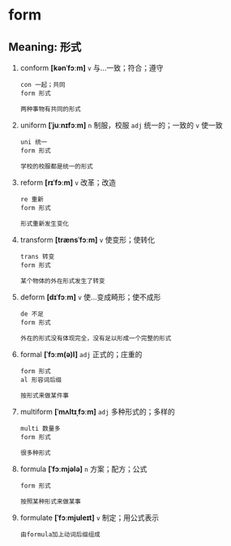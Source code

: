 # form

## Meaning: 形式

1. conform **[kənˈfɔːm]** `v` 与...一致；符合；遵守

   ```
   con 一起；共同
   form 形式

   两种事物有共同的形式
   ```

2. uniform **[ˈjuːnɪfɔːm]** `n` 制服，校服 `adj` 统一的；一致的 `v` 使一致

   ```
   uni 统一
   form 形式

   学校的校服都是统一的形式
   ```

3. reform **[rɪˈfɔːm]** `v` 改革；改造

   ```
   re 重新
   form 形式

   形式重新发生变化
   ```

4. transform **[trænsˈfɔːm]** `v` 使变形；使转化

   ```
   trans 转变
   form 形式

   某个物体的外在形式发生了转变
   ```

5. deform **[dɪˈfɔːm]** `v` 使...变成畸形；使不成形

   ```
   de 不足
   form 形式

   外在的形式没有体现完全，没有足以形成一个完整的形式
   ```

6. formal **[ˈfɔːm(ə)l]** `adj` 正式的；庄重的

   ```
   form 形式
   al 形容词后缀

   按形式来做某件事
   ```

7. multiform **[ˈmʌltɪˌfɔːm]** `adj` 多种形式的；多样的

   ```
   multi 数量多
   form 形式

   很多种形式
   ```

8. formula **[ˈfɔːmjələ]** `n` 方案；配方；公式

   ```
   form 形式

   按照某种形式来做某事
   ```

9. formulate **[ˈfɔːmjuleɪt]** `v` 制定；用公式表示

   ```
   由formula加上动词后缀组成
   ```
